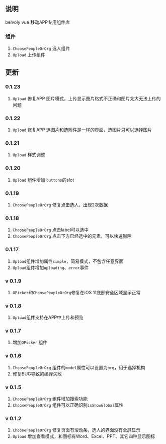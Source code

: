 ## 说明
belvoly vue 移动APP专用组件库

### 组件
1. `ChoosePeopleOrOrg` 选人组件
2. `Upload` 上传组件

## 更新
### 0.1.23
1. `Upload` 修复APP 图片模式，上传显示图片格式不正确和图片太大无法上传的问题

### 0.1.22
1. `Upload` 修复APP 选图片和选附件是一样的界面，选图片只可以选择图片
### 0.1.21
1. `Upload` 样式调整

### 0.1.20
1. `Upload` 组件增加 `buttons`的slot

### 0.1.19
1. `ChoosePeopleOrOrg` 修复点击选人，出现2次数据

### 0.1.18
1. `ChoosePeopleOrOrg` 点击label可以选中
2. `ChoosePeopleOrOrg` 点击下方已经选中的元素，可以快速删除

### 0.1.17
1. `Upload`组件增加属性`simple`，简易模式，不包含任意界面
2. `Upload`组件增加`uploading`、`error`事件

### v 0.1.9
1. `OPicker`和`ChoosePeopleOrOrg`修复在iOS 11底部安全区域显示正常

### v 0.1.8
1. `Upload`组件支持在APP中上传和预览

### v 0.1.7
1. 增加`OPicker` 组件

### v 0.1.6
1. `ChoosePeopleOrOrg` 组件的`model`属性可以设置为`org`，用于选择机构
2. 修复BUG导致的编译失败

### v 0.1.5
1. `ChoosePeopleOrOrg` 组件增加搜索功能
2. `ChoosePeopleOrOrg` 组件可以正确识别`isShowGlobal`属性

### v 0.1.2
1. `ChoosePeopleOrOrg` 修复页面有滚动条，选人的界面没有全屏显示 
2. `Upload` 增加查看模式，和图标有Word、Excel、PPT、其它四种显示图标